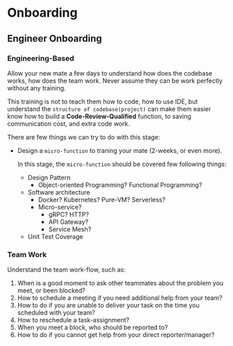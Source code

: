 # Onboarding

##  Engineer Onboarding <br>

### Engineering-Based
Allow your new mate a few days to understand how does the codebase works, how does the team work. Never assume they can be work perfectly without any training.

This training is not to teach them how to code, how to use IDE, but understand the `structure of codebase(project)` can make them easier know how to build a <b>Code-Review-Qualified</b> function, to saving communication cost, and extra code work.

There are few things we can try to do with this stage: 

- Design a `micro-function` to traning your mate (2-weeks, or even more).

  In this stage, the `micro-function` should be covered few following things:

  - Design Pattern
    - Object-oriented Programming? Functional Programming?
  - Software architecture
    - Docker? Kubernetes? Pure-VM? Serverless?
    - Micro-service?
      - gRPC? HTTP?
      - API Gateway?
      - Service Mesh?
  - Unit Test Coverage


### Team Work
Understand the team work-flow, such as: 

1. When is a good moment to ask other teammates about the problem you meet, or been blocked?
2. How to schedule a meeting if you need additional help from your team?
3. How to do if you are unable to deliver your task on the time you scheduled with your team?
4. How to reschedule a task-assignment?
5. When you meet a block, who should be reported to?
6. How to do if you cannot get help from your direct reporter/manager?